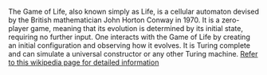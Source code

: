The Game of Life, also known simply as Life, is a cellular automaton devised by the British mathematician John Horton Conway in 1970.
It is a zero-player game, meaning that its evolution is determined by its initial state, requiring no further input.
One interacts with the Game of Life by creating an initial configuration and observing how it evolves.
It is Turing complete and can simulate a universal constructor or any other Turing machine.
[Refer to this wikipedia page for detailed information](https://en.wikipedia.org/wiki/Conway%27s_Game_of_Life "Conway's game of life wiki")
